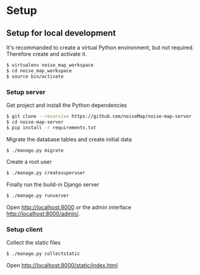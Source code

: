 <h1>Setup</h1>

## Setup for local development

It's recommanded to create a virtual Python environment, but not required. Therefore create and activate it.
```bash
$ virtualenv noise_map_workspace
$ cd noise_map_workspace
$ source bin/activate
```

### Setup server

Get project and install the Python dependencies
```bash
$ git clone --recursive https://github.com/noiseMap/noise-map-server
$ cd noise-map-server
$ pip install -r requirements.txt
```

Migrate the database tables and create initial data
```bash
$ ./manage.py migrate
```

Create a root user
```bash
$ ./manage.py createsuperuser
```

Finally run the build-in Django server
```bash
$ ./manage.py runserver
```

Open [http://localhost:8000](http://localhost:8000) or the admin interface [http://localhost:8000/admin/](http://localhost:8000/admin/).


### Setup client

Collect the static files
```bash
$ ./manage.py collectstatic
```

Open [http://localhost:8000/static/index.html](http://localhost:8000/static/index.html)
